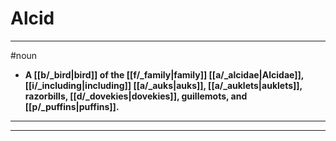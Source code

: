 # Alcid
---
#noun
- **A [[b/_bird|bird]] of the [[f/_family|family]] [[a/_alcidae|Alcidae]], [[i/_including|including]] [[a/_auks|auks]], [[a/_auklets|auklets]], razorbills, [[d/_dovekies|dovekies]], guillemots, and [[p/_puffins|puffins]].**
---
---
